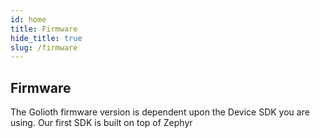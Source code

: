 ```yaml
---
id: home
title: Firmware
hide_title: true
slug: /firmware
---
```


## Firmware

The Golioth firmware version is dependent upon the Device SDK you are using. Our first SDK is built on top of Zephyr